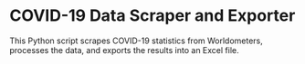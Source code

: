 # COVID-19 Data Scraper and Exporter
 This Python script scrapes COVID-19 statistics from Worldometers, processes the data, and exports the results into an Excel file.

